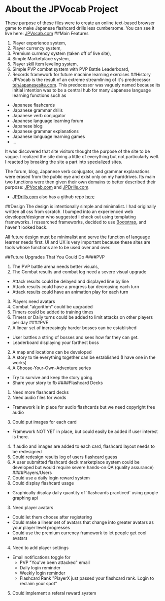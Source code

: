 # About the JPVocab Project
These purpose of these files were to create an online text-based browser game to make Japanese flashcard drills less cumbersome. You can see it live here: [JPVocab.com](http://www.JPVocab.com)
##Main Features
1. Player experience system,
2. Player currency system,
3. Premium currency system (taken off of live site),
4. Simple Marketplace system,
5. Player skill item leveling system,
6. Simple PVP combat system with PVP Battle Leaderboard,
7. Records framework for future machine learning exercises
##History
JPVocab is the result of an extreme streamlining of it's predecessor [tehJapanesesite.com](http://www.tehJapanesesite.com). This predecessor was vaguely named because its initial intention was to be a central hub for many Japanese language learning functions such as
* Japanese flashcards
* Japanese grammar drills
* Japanese verb conjugator
* Japanese language learning forum
* Japanese blog
* Japanese grammar explanations
* Japanese language learning games
* ...

It was discovered that site visitors thought the purpose of the site to be vague. I realized the site doing a little of everything but not particularly well. I reacted by breaking the site a part into specialized sites.

The forum, blog, Japanese verb conjugator, and grammar explanations were erased from the public eye and exist only on my harddrives. Its main two functions were then given their own domains to better described their purpose: [JPVocab.com](http://www.JPVocab.com) and [JPDrills.com](http://www.JPDrills.com).
* [JPDrills.com](http://www.JPDrills.com) also has a github repo [here](https://github.com/Knixd/JPDrills)

##Design
The design is intentionally simple and minimalist. I had originally written all css from scratch. I bumped into an experienced web developer/designer who suggested I check out using templating frameworks. I researched frameworks, decided to use [Bootstrap](http://getbootstrap.com/), and haven't looked back.

All future design must be minimalist and serve the function of language learner needs first. UI and UX is very important because these sites are tools whose functions are to be used over and over.

##Future Upgrades That You Could Do
####PVP
1. The PVP battle arena needs better visuals,
2. The Combat results and combat log need a severe visual upgrade
  * Attack results could be delayed and displayed line by line
  * Attack results could have a progress bar decreasing each turn
  * Attack results could have an animation play for each turn
3. Players need avatars
4. Combat "algorithm" could be upgraded
5. Timers could be added to training times
6. Timers or Daily turns could be added to limit attacks on other players per day
####PVE
1. A linear set of increasingly harder bosses can be established
  * User battles a string of bosses and sees how far they can get.
  * Leaderboard displaying your farthest boss
2. A map and locations can be developed
3. A story to tie everything together can be established (I have one in the works)
4. A Choose-Your-Own-Adventure series 
  * Try to survive and keep the story going.
  * Share your story to fb
####Flashcard Decks
1. Need more flashcard decks
2. Need audio files for words
  * Framework is in place for audio flashcards but we need copyright free audio
3. Could put images for each card
  * Framework NOT YET in place, but could easily be added if user interest is there.
4. If audio and images are added to each card, flashcard layout needs to be redesigned
5. Could redesign results log of users flashcard guess
6. A user submitted flashcard deck marketplace system could be developed but would require severe hands-on QA (quality assurance)
####Players/Users
1. Could use a daily login reward system
2. Could display flashcard usage
  * Graphically display daily quantity of 'flashcards practiced' using google graphing api
3. Need player avatars
  * Could let them choose after registering
  * Could make a linear set of avatars that change into greater avatars as your player level progresses
  * Could use the premium currency framework to let people get cool avatars
4. Need to add player settings
  * Email notifications toggle for
    * PVP "You've been attacked" email
    * Daily login reminder
    * Weekly login reminder
    * Flashcard Rank "PlayerX just passed your flashcard rank. Login to reclaim your spot"
5. Could implement a referal reward system
